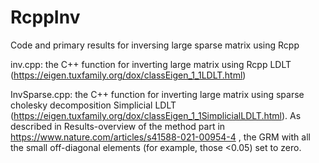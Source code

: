 # RcppInv
Code and primary results for inversing large sparse matrix using Rcpp

inv.cpp: the C++ function for inverting large matrix using Rcpp LDLT (https://eigen.tuxfamily.org/dox/classEigen_1_1LDLT.html)

InvSparse.cpp: the C++ function for inverting large matrix using sparse cholesky decomposition Simplicial LDLT (https://eigen.tuxfamily.org/dox/classEigen_1_1SimplicialLDLT.html). As described in Results-overview of the method part in https://www.nature.com/articles/s41588-021-00954-4 , the GRM with all the small off-diagonal elements (for example, those <0.05) set to zero.
